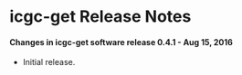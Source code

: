 # icgc-get Release Notes

#### Changes in icgc-get software release 0.4.1 - Aug 15, 2016
* Initial release.